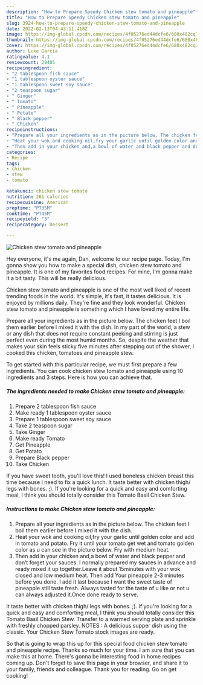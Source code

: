 ```yaml
---
description: "How to Prepare Speedy Chicken stew tomato and pineapple"
title: "How to Prepare Speedy Chicken stew tomato and pineapple"
slug: 3924-how-to-prepare-speedy-chicken-stew-tomato-and-pineapple
date: 2022-02-13T04:43:11.418Z
image: https://img-global.cpcdn.com/recipes/4f05276ed44dcfe6/680x482cq70/chicken-stew-tomato-and-pineapple-recipe-main-photo.jpg
thumbnail: https://img-global.cpcdn.com/recipes/4f05276ed44dcfe6/680x482cq70/chicken-stew-tomato-and-pineapple-recipe-main-photo.jpg
cover: https://img-global.cpcdn.com/recipes/4f05276ed44dcfe6/680x482cq70/chicken-stew-tomato-and-pineapple-recipe-main-photo.jpg
author: Luke Garcia
ratingvalue: 4.1
reviewcount: 29405
recipeingredient:
- "2 tablespoon fish sauce"
- "1 tablespoon oyster sauce"
- "1 tablespoon sweet soy sauce"
- "2 teaspoon sugar"
- " Ginger"
- " Tomato"
- " Pineapple"
- " Potato"
- " Black pepper"
- " Chicken"
recipeinstructions:
- "Prepare all your ingredients as in the picture below. The chicken feet I boil them earlier before I mixed it with the dish."
- "Heat your wok and cooking oil,fry your garlic until golden color and add in tomato and potato. Fry it until your tomato get wet and tomato golden color as u can see in the picture below. Fry with medium heat."
- "Then add in your chicken and,a bowl of water and black pepper and don’t forget your sauces. I normally prepared my sauces in advance and ready mixed it up together.Leave it about 15minutes with your wok closed and low medium heat. Then add Your pineapple 2-3 minutes before you done. I add it last because I want the sweet taste of pineapple still taste fresh. Always tasted for the taste of u like or not u can always adjusted it.Once done ready to serve."
categories:
- Recipe
tags:
- chicken
- stew
- tomato

katakunci: chicken stew tomato 
nutrition: 261 calories
recipecuisine: American
preptime: "PT35M"
cooktime: "PT45M"
recipeyield: "3"
recipecategory: Dessert

---
```



![Chicken stew tomato and pineapple](https://img-global.cpcdn.com/recipes/4f05276ed44dcfe6/680x482cq70/chicken-stew-tomato-and-pineapple-recipe-main-photo.jpg)

Hey everyone, it's me again, Dan, welcome to our recipe page. Today, I'm gonna show you how to make a special dish, chicken stew tomato and pineapple. It is one of my favorites food recipes. For mine, I'm gonna make it a bit tasty. This will be really delicious.

Chicken stew tomato and pineapple is one of the most well liked of recent trending foods in the world. It's simple, it's fast, it tastes delicious. It is enjoyed by millions daily. They're fine and they look wonderful. Chicken stew tomato and pineapple is something which I have loved my entire life.

Prepare all your ingredients as in the picture below. The chicken feet I boil them earlier before I mixed it with the dish. In my part of the world, a stew or any dish that does not require constant peeking and stirring is just perfect even during the most humid months. So, despite the weather that makes your skin feels sticky five minutes after stepping out of the shower, I cooked this chicken, tomatoes and pineapple stew.


To get started with this particular recipe, we must first prepare a few ingredients. You can cook chicken stew tomato and pineapple using 10 ingredients and 3 steps. Here is how you can achieve that.

<!--inarticleads1-->

##### The ingredients needed to make Chicken stew tomato and pineapple:

1. Prepare 2 tablespoon fish sauce
1. Make ready 1 tablespoon oyster sauce
1. Prepare 1 tablespoon sweet soy sauce
1. Take 2 teaspoon sugar
1. Take  Ginger
1. Make ready  Tomato
1. Get  Pineapple
1. Get  Potato
1. Prepare  Black pepper
1. Take  Chicken


If you have sweet tooth, you&#39;ll love this! I used boneless chicken breast this time because I need to fix a quick lunch. It taste better with chicken thigh/ legs with bones. ;). If you&#39;re looking for a quick and easy and comforting meal, I think you should totally consider this Tomato Basil Chicken Stew. 

<!--inarticleads2-->

##### Instructions to make Chicken stew tomato and pineapple:

1. Prepare all your ingredients as in the picture below. The chicken feet I boil them earlier before I mixed it with the dish.
1. Heat your wok and cooking oil,fry your garlic until golden color and add in tomato and potato. Fry it until your tomato get wet and tomato golden color as u can see in the picture below. Fry with medium heat.
1. Then add in your chicken and,a bowl of water and black pepper and don’t forget your sauces. I normally prepared my sauces in advance and ready mixed it up together.Leave it about 15minutes with your wok closed and low medium heat. Then add Your pineapple 2-3 minutes before you done. I add it last because I want the sweet taste of pineapple still taste fresh. Always tasted for the taste of u like or not u can always adjusted it.Once done ready to serve.


It taste better with chicken thigh/ legs with bones. ;). If you&#39;re looking for a quick and easy and comforting meal, I think you should totally consider this Tomato Basil Chicken Stew. Transfer to a warmed serving plate and sprinkle with freshly chopped parsley. NOTES : A delicious supper dish using the classic. Your Chicken Stew Tomato stock images are ready. 

So that is going to wrap this up for this special food chicken stew tomato and pineapple recipe. Thanks so much for your time. I am sure that you can make this at home. There's gonna be interesting food in home recipes coming up. Don't forget to save this page in your browser, and share it to your family, friends and colleague. Thank you for reading. Go on get cooking!
